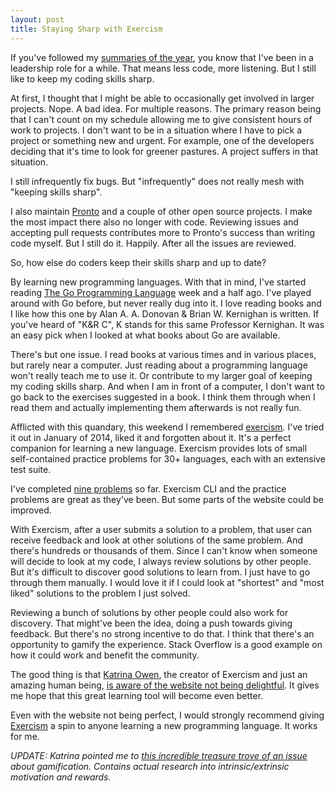 ```yaml
---
layout: post
title: Staying Sharp with Exercism
---
```


If you've followed my [summaries of the year](/year-2016), you know that I've been in a leadership role for a while. That means less code, more listening. But I still like to keep my coding skills sharp.

At first, I thought that I might be able to occasionally get involved in larger projects. Nope. A bad idea. For multiple reasons. The primary reason being that I can't count on my schedule allowing me to give consistent hours of work to projects. I don't want to be in a situation where I have to pick a project or something new and urgent. For example, one of the developers deciding that it's time to look for greener pastures. A project suffers in that situation.

I still infrequently fix bugs. But "infrequently" does not really mesh with "keeping skills sharp".

I also maintain [Pronto](//github.com/mmozuras/pronto) and a couple of other open source projects. I make the most impact there also no longer with code. Reviewing issues and accepting pull requests contributes more to Pronto's success than writing code myself. But I still do it. Happily. After all the issues are reviewed.

So, how else do coders keep their skills sharp and up to date?

By learning new programming languages. With that in mind, I've started reading [The Go Programming Language](https://www.goodreads.com/book/show/27886565-the-go-programming-language) week and a half ago. I've played around with Go before, but never really dug into it. I love reading books and I like how this one by Alan A. A. Donovan & Brian W. Kernighan is written. If you've heard of "K&R C", K stands for this same Professor Kernighan. It was an easy pick when I looked at what books about Go are available.

There's but one issue. I read books at various times and in various places, but rarely near a computer. Just reading about a programming language won't really teach me to use it. Or contribute to my larger goal of keeping my coding skills sharp. And when I am in front of a computer, I don't want to go back to the exercises suggested in a book. I think them through when I read them and actually implementing them afterwards is not really fun.

Afflicted with this quandary, this weekend I remembered [exercism](http://exercism.io). I've tried it out in January of 2014, liked it and forgotten about it. It's a perfect companion for learning a new language. Exercism provides lots of small self-contained practice problems for 30+ languages, each with an extensive test suite.

I've completed [nine problems](//github.com/mmozuras/exercism) so far. Exercism CLI and the practice problems are great as they've been. But some parts of the website could be improved.

With Exercism, after a user submits a solution to a problem, that user can receive feedback and look at other solutions of the same problem. And there's hundreds or thousands of them. Since I can't know when someone will decide to look at my code, I always review solutions by other people. But it's difficult to discover good solutions to learn from. I just have to go through them manually. I would love it if I could look at "shortest" and "most liked" solutions to the problem I just solved.

Reviewing a bunch of solutions by other people could also work for discovery. That might've been the idea, doing a push towards giving feedback. But there's no strong incentive to do that. I think that there's an opportunity to gamify the experience. Stack Overflow is a good example on how it could work and benefit the community.

The good thing is that [Katrina Owen](//twitter.com/kytrinyx), the creator of Exercism and just an amazing human being, [is aware of the website not being delightful](//github.com/exercism/discussions/issues/113). It gives me hope that this great learning tool will become even better.

Even with the website not being perfect, I would strongly recommend giving [Exercism](http://exercism.io) a spin to anyone learning a new programming language. It works for me.

_UPDATE: Katrina pointed me to [this incredible treasure trove of an issue](https://github.com/exercism/discussions/issues/123) about gamification. Contains actual research  into intrinsic/extrinsic motivation and rewards._
